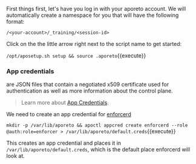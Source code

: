 First things first, let's have you log in with your aporeto account. We will automatically create a namespace for you that will have the following format:

`/<your-account>/_training/<session-id>`

Click on the the little arrow right next to the script name to get started:

`/opt/aposetup.sh setup && source .aporeto`{{execute}}

### App credentials
are JSON files that contain a negotiated x509 certificate used for authentication as well as more information about the control plane.

> Learn more about [App Credentials](https://junon.console.aporeto.com/docs/main/references/appcredentials/).

We need to create an app credential for
[enforcerd](https://junon.console.aporeto.com/docs/main/concepts/enforcerd-and-processing-units/)

`mkdir -p /var/lib/aporeto && apoctl appcred create enforcerd --role @auth:role=enforcer > /var/lib/aporeto/default.creds`{{execute}}

This creates an app credential and places it in `/var/lib/aporeto/default.creds`, which is the default place enforcerd will look at.
